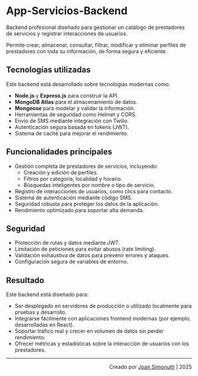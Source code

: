 # App-Servicios-Backend

Backend profesional diseñado para gestionar un catálogo de prestadores de servicios y registrar interacciones de usuarios.

Permite crear, almacenar, consultar, filtrar, modificar y eliminar perfiles de prestadores con toda su información, de forma segura y eficiente.

## Tecnologías utilizadas

Este backend está desarrollado sobre tecnologías modernas como:

- **Node.js** y **Express.js** para construir la API.
- **MongoDB Atlas** para el almacenamiento de datos.
- **Mongoose** para modelar y validar la información.
- Herramientas de seguridad como Helmet y CORS.
- Envío de SMS mediante integración con Twilio.
- Autenticación segura basada en tokens (JWT).
- Sistema de caché para mejorar el rendimiento.

## Funcionalidades principales

- Gestión completa de prestadores de servicios, incluyendo:
  - Creación y edición de perfiles.
  - Filtros por categoría, localidad y horario.
  - Búsquedas inteligentes por nombre o tipo de servicio.
- Registro de interacciones de usuarios, como clics para contacto.
- Sistema de autenticación mediante código SMS.
- Seguridad robusta para proteger los datos de la aplicación.
- Rendimiento optimizado para soportar alta demanda.

## Seguridad

- Protección de rutas y datos mediante JWT.
- Limitación de peticiones para evitar abusos (rate limiting).
- Validación exhaustiva de datos para prevenir errores y ataques.
- Configuración segura de variables de entorno.

## Resultado

Este backend está diseñado para:

- Ser desplegado en servidores de producción o utilizado localmente para pruebas y desarrollo.
- Integrarse fácilmente con aplicaciones frontend modernas (por ejemplo, desarrolladas en React).
- Soportar tráfico real y crecer en volumen de datos sin perder rendimiento.
- Ofrecer métricas y estadísticas sobre la interacción de usuarios con los prestadores.

---

<div align="end">

Creado por [Joan Simonutti](https://www.linkedin.com/in/joansimonutti/) | 2025

</div>
<!--
## App-Servicios-Backend

- Backend profesional diseñado para gestionar un catálogo de prestadores de servicios y registrar interacciones de usuarios.

- Permite crear, almacenar, consultar, filtrar, modificar y eliminar perfiles de prestadores con toda su información.

### Tecnologías utilizadas:

- **Node.js**: Entorno de ejecución JavaScript del lado del servidor.
- **Express.js**: Framework web ligero para construir rutas y manejar peticiones HTTP.
- **MongoDB Atlas**: Base de datos NoSQL en la nube, usada para almacenar los servicios.
- **Mongoose**: ODM (Object Data Modeling) que permite modelar y validar documentos en MongoDB con esquemas.
- **dotenv**: Para manejar variables de entorno sensibles sin exponerlas en el código.
- **Joi**: Librería de validación de datos para entradas (GET, POST, PUT).
- **helmet**: Middleware de seguridad HTTP.
- **compression**: Middleware para comprimir las respuestas y mejorar el rendimiento.
- **morgan**: Middleware para loguear las peticiones HTTP en consola.
- **Node-Cache**: Sistema de cache en memoria para optimizar el rendimiento de las consultas GET a servicios.
- **cors**: Permite habilitar llamadas desde otros dominios (CORS).
- **winston**: Librería de logging profesional para entornos de desarrollo y producción.
- **jsonwebtoken (JWT)**: Para autenticación segura.
- **express-rate-limit**: Para limitar requests y proteger rutas sensibles.
- **twilio**: Para envío de SMS.

## Funcionalidades implementadas

### CRUD de servicios (`/serv`)

- **GET** con filtros avanzados por:

  - Categoría.
  - Localidad.
  - Horario.
  - Urgencias 24hs.
  - Coincidencias parciales por nombre o tipo de servicio (filtros `nombre` y `tipoServicioLike`).
  - Paginación (`limit`, `skip`) y ordenamiento (`sort`).

- **POST** y **PUT** con validación estricta de estructura y formato.
- **DELETE** por ID.
- **Cache inteligente** de 60 segundos para consultas GET de /serv para reducir la carga de MongoDB.

### Registro de clics (`/clic`)

- Registra cuándo un usuario contacta a un prestador.
- Guarda: ID del prestador, tipo de clic, fecha/hora.
- Permite consultar todos los clics registrados y filtrar por ID de prestador.

### Seguridad y profesionalismo

- `helmet`, `cors`, `compression` y `morgan` correctamente aplicados.
- Manejo de errores robusto:

  - 400 para validaciones fallidas.
  - 404 para rutas inválidas.
  - 500 para errores internos.

- Variables de entorno centralizadas en `.env` para separar configuración sensible.
- Código comentado línea por línea, pensado para trabajo en equipo y mantenimiento a largo plazo.
- Uso de JWT para proteger rutas privadas.
- Rate limiting en las rutas `/auth` (máx. 4 requests/hora por IP).
- Logs profesionales con Winston para seguimiento de errores y procesos.

## Autenticación (`/auth`)

- Registro de usuarios mediante SMS.
- Envío de código de verificación al teléfono ingresado.
- Verificación del código y emisión de token JWT.
- Limpieza automática de códigos expirados.

### Endpoints Auth

#### POST `/auth/register`

Envía SMS al número ingresado.

**Body:**

```json
{
  "telefono": "+34624001234"
}
```

**Respuesta (modo desarrollo):**

```json
{
  "mensaje": "Código de verificación enviado (modo desarrollo, SMS simulado).",
  "codigo": "123456"
}
```

#### POST `/auth/verify`

Verifica el código y devuelve un token JWT.

**Body:**

```json
{
  "telefono": "+34624001234",
  "codigo": "123456"
}
```

**Respuesta:**

```json
{
  "mensaje": "Teléfono verificado correctamente.",
  "token": "<jwt-token>"
}
```

#### DELETE `/auth/cleanup`

Elimina códigos de verificación expirados.

**Respuesta:**

```json
{
  "success": true,
  "message": "Códigos expirados eliminados.",
  "usuariosLimpiados": 2
}
```

## Rutas privadas

Ejemplo de ruta privada que requiere token:

```
GET /privado
Authorization: Bearer <jwt-token>
```

**Respuesta:**

```json
{
  "mensaje": "Accediste a una ruta privada con éxito.",
  "usuario": {
    "userId": "...",
    "telefono": "+34624001234"
  }
}
```

## Ejemplo de flujo completo `/clic` vinculado a un servicio

### 1. Crear un servicio

```
POST /serv
```

**Body:**

```json
{
  "nombre": "Pedro López",
  "telefono": "+34624001234",
  "categoria": "Electricidad",
  "tipoServicio": "Instalaciones eléctricas en viviendas",
  "localidad": "Valencia",
  "horaDesde": 8,
  "horaHasta": 18,
  "urgencias24hs": true,
  "localidadesCercanas": false
}
```

### 2. Registrar un clic

```
POST /clic
```

**Body:**

```json
{
  "serviceId": "663c5c6e35f8adcb9ff5d92b",
  "tipo": "WhatsApp"
}
```

### 3. Consultar clics

```
GET /clic
```

**Respuesta:**

```json
[
  {
    "_id": "...",
    "serviceId": "663c5c6e35f8adcb9ff5d92b",
    "tipo": "WhatsApp",
    "createdAt": "...",
    "updatedAt": "..."
  }
]
```

## Ejemplos de errores

**400 Bad Request**

```json
{
  "error": "El campo nombre es obligatorio."
}
```

**404 Not Found**

```json
{
  "error": "Servicio no encontrado"
}
```

**500 Internal Server Error**

```json
{
  "error": "Error interno del servidor"
}
```

## Variables de entorno

| Variable            | Descripción                            |
| ------------------- | -------------------------------------- |
| MONGO_URI           | URI de conexión a MongoDB Atlas        |
| JWT_SECRET          | Clave secreta para firmar tokens       |
| JWT_EXPIRES_IN      | Tiempo de expiración de los tokens JWT |
| TWILIO_ACCOUNT_SID  | SID de cuenta Twilio                   |
| TWILIO_AUTH_TOKEN   | Token de autenticación Twilio          |
| TWILIO_PHONE_NUMBER | Número verificado en Twilio            |
| PORT                | Puerto del servidor                    |

## Estructura de la base de datos

### User

```json
{
  "telefono": "+34624001234",
  "codigoVerificacion": "123456",
  "codigoExpira": "2025-07-14T10:55:00.000Z",
  "verificado": true,
  "createdAt": "2025-07-14T10:45:00.000Z",
  "updatedAt": "2025-07-14T10:50:00.000Z"
}
```

### Service

```json
{
  "nombre": "Pedro López",
  "telefono": "+34624001234",
  "categoria": "Electricidad",
  "tipoServicio": "Instalaciones eléctricas en viviendas",
  "localidad": "Valencia",
  "horaDesde": 8,
  "horaHasta": 18,
  "urgencias24hs": true,
  "localidadesCercanas": false,
  "createdAt": "2025-07-14T10:33:51.265Z",
  "updatedAt": "2025-07-14T10:33:51.265Z"
}
```

### Click

```json
{
  "serviceId": "663c5c6e35f8adcb9ff5d92b",
  "tipo": "WhatsApp",
  "createdAt": "2025-07-14T10:40:10.123Z",
  "updatedAt": "2025-07-14T10:40:10.123Z"
}
```

## Ejemplos de filtros avanzados

### Ordenar por nombre ascendente y horaDesde descendente

```
GET /serv?sort=nombre,-horaDesde
```

### Limitar resultados

```
GET /serv?limit=5
```

### Buscar coincidencia parcial en tipoServicio

```
GET /serv?tipoServicioLike=aire
```

Devuelve todos los servicios donde el tipo de servicio contiene la palabra `aire`.

## Resultado

**Este backend está preparado para:**

- Ejecutarse en producción o localmente sin afectar entornos reales.
- Soportar tráfico real y escalar a grandes volúmenes de datos.
- Integrarse con frontends modernos como React.
- Ofrecer estadísticas reales sobre interacciones con prestadores.

---

<div align="end">

Creado por [Joan Simonutti](https://www.linkedin.com/in/joansimonutti/) | 2025

</div>
 -->
